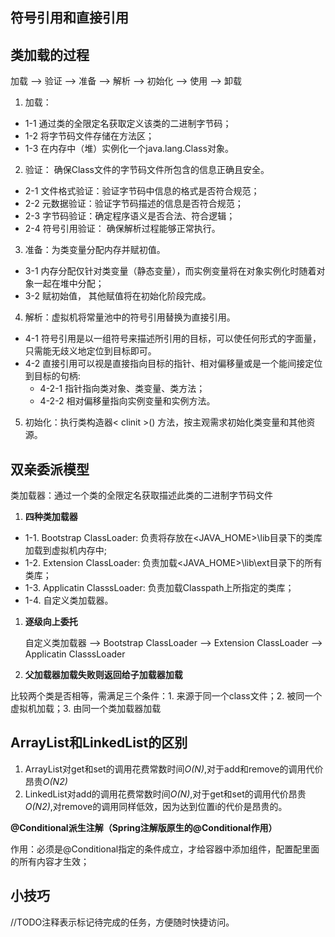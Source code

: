 ## **符号引用和直接引用**

## **类加载的过程**

加载 --> 验证 --> 准备 --> 解析 --> 初始化 --> 使用 --> 卸载

1. 加载：

- 1-1 通过类的全限定名获取定义该类的二进制字节码；
- 1-2 将字节码文件存储在方法区；
- 1-3 在内存中（堆）实例化一个java.lang.Class对象。

2. 验证： 确保Class文件的字节码文件所包含的信息正确且安全。

- 2-1 文件格式验证：验证字节码中信息的格式是否符合规范；
- 2-2 元数据验证：验证字节码描述的信息是否符合规范；
- 2-3 字节码验证：确定程序语义是否合法、符合逻辑；
- 2-4 符号引用验证： 确保解析过程能够正常执行。

3. 准备：为类变量分配内存并赋初值。

- 3-1 内存分配仅针对类变量（静态变量），而实例变量将在对象实例化时随着对象一起在堆中分配；
- 3-2 赋初始值， 其他赋值将在初始化阶段完成。

4. 解析：虚拟机将常量池中的符号引用替换为直接引用。

- 4-1 符号引用是以一组符号来描述所引用的目标，可以使任何形式的字面量，只需能无歧义地定位到目标即可。
- 4-2 直接引用可以视是直接指向目标的指针、相对偏移量或是一个能间接定位到目标的句柄:
  - 4-2-1 指针指向类对象、类变量、类方法；
  - 4-2-2 相对偏移量指向实例变量和实例方法。

5. 初始化：执行类构造器< clinit >() 方法，按主观需求初始化类变量和其他资源。

## **双亲委派模型**

类加载器：通过一个类的全限定名获取描述此类的二进制字节码文件

1. **四种类加载器**

- 1-1. Bootstrap ClassLoader:
  负责将存放在<JAVA_HOME>\lib目录下的类库加载到虚拟机内存中;
- 1-2. Extension ClassLoader:
  负责加载<JAVA_HOME>\lib\ext目录下的所有类库；
- 1-3. Applicatin ClasssLoader:
  负责加载Classpath上所指定的类库；
- 1-4. 自定义类加载器。

1. **逐级向上委托**

   自定义类加载器 --> Bootstrap ClassLoader --> Extension ClassLoader --> Applicatin ClasssLoader

2. **父加载器加载失败则返回给子加载器加载**

比较两个类是否相等，需满足三个条件：1. 来源于同一个class文件；2. 被同一个虚拟机加载；3. 由同一个类加载器加载

## **ArrayList和LinkedList的区别**

1. ArrayList对get和set的调用花费常数时间*O(N)*,对于add和remove的调用代价昂贵*O(N2)*
2. LinkedList对add的调用花费常数时间*O(N)*,对于get和set的调用代价昂贵*O(N2)*,对remove的调用同样低效，因为达到位置i的代价是昂贵的。



**@Conditional派生注解（Spring注解版原生的@Conditional作用）**

作用：必须是@Conditional指定的条件成立，才给容器中添加组件，配置配里面的所有内容才生效；

## **小技巧**

//TODO注释表示标记待完成的任务，方便随时快捷访问。